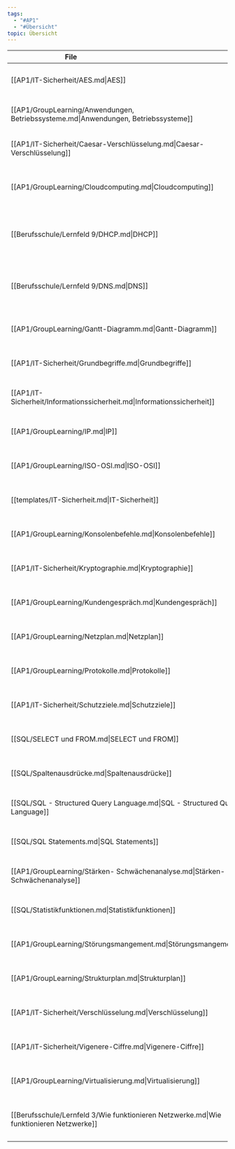 ```yaml
---
tags:
  - "#AP1"
  - "#Übersicht" 
topic: Übersicht
---
```

| <div style="width:275px;">File</div>                                                    | <div style='width:150px;'>Topic</div> | <div style='width:200px;'>Tags</div>                                                     |
| --------------------------------------------------------------------------------------- | ------------------------------------- | ---------------------------------------------------------------------------------------- |
| [[AP1/IT-Sicherheit/AES.md\|AES]]                                                       | \-                                    | <ul><li>#AP1</li><li>#IT-Sicherheit</li></ul>                                            |
| [[AP1/GroupLearning/Anwendungen, Betriebssysteme.md\|Anwendungen, Betriebssysteme]]     | Funktionsweise PC                     | <ul><li>#AP1</li><li>#Netzwerktechnik</li></ul>                                          |
| [[AP1/IT-Sicherheit/Caesar-Verschlüsselung.md\|Caesar-Verschlüsselung]]                 | \-                                    | <ul><li>#AP1</li><li>#IT-Sicherheit</li></ul>                                            |
| [[AP1/GroupLearning/Cloudcomputing.md\|Cloudcomputing]]                                 | \-                                    | <ul><li>#AP1</li><li>#Netzwerktechnik</li><li>#Wirtschaft</li></ul>                      |
| [[Berufsschule/Lernfeld 9/DHCP.md\|DHCP]]                                               | \-                                    | <ul><li>#AP1</li><li>#Lernfeld9</li><li>#Berufsschule</li><li>#Netzwerktechnik</li></ul> |
| [[Berufsschule/Lernfeld 9/DNS.md\|DNS]]                                                 | \-                                    | <ul><li>#Lernfeld9</li><li>#AP1</li><li>#Berufsschule</li><li>#Netzwerktechnik</li></ul> |
| [[AP1/GroupLearning/Gantt-Diagramm.md\|Gantt-Diagramm]]                                 | \-                                    | <ul><li>#AP1</li><li>#Projektmanagement</li></ul>                                        |
| [[AP1/IT-Sicherheit/Grundbegriffe.md\|Grundbegriffe]]                                   | Definition                            | <ul><li>#AP1</li><li>#IT-Sicherheit</li></ul>                                            |
| [[AP1/IT-Sicherheit/Informationssicherheit.md\|Informationssicherheit]]                 | \-                                    | <ul><li>#IT-Sicherheit</li><li>#AP1</li></ul>                                            |
| [[AP1/GroupLearning/IP.md\|IP]]                                                         | \-                                    | <ul><li>#AP1</li><li>#Netzwerktechnik</li></ul>                                          |
| [[AP1/GroupLearning/ISO-OSI.md\|ISO-OSI]]                                               | Übersicht                             | <ul><li>#AP1</li><li>#Netzwerktechnik</li></ul>                                          |
| [[templates/IT-Sicherheit.md\|IT-Sicherheit]]                                           | \-                                    | <ul><li>#AP1</li><li>#IT-Sicherheit</li></ul>                                            |
| [[AP1/GroupLearning/Konsolenbefehle.md\|Konsolenbefehle]]                               | CheatSheet, Commands                  | <ul><li>#AP1</li><li>#Netzwerktechnik</li></ul>                                          |
| [[AP1/IT-Sicherheit/Kryptographie.md\|Kryptographie]]                                   | \-                                    | <ul><li>#IT-Sicherheit</li><li>#AP1</li></ul>                                            |
| [[AP1/GroupLearning/Kundengespräch.md\|Kundengespräch]]                                 | EMPTY                                 | <ul><li>#AP1</li><li>#Wirtschaft</li></ul>                                               |
| [[AP1/GroupLearning/Netzplan.md\|Netzplan]]                                             | \-                                    | <ul><li>#AP1</li><li>#Projektmanagement</li></ul>                                        |
| [[AP1/GroupLearning/Protokolle.md\|Protokolle]]                                         | Übersicht                             | <ul><li>#AP1</li><li>#Netzwerktechnik</li></ul>                                          |
| [[AP1/IT-Sicherheit/Schutzziele.md\|Schutzziele]]                                       | \-                                    | <ul><li>#IT-Sicherheit</li><li>#AP1</li></ul>                                            |
| [[SQL/SELECT und FROM.md\|SELECT und FROM]]                                             | Schlüsselbegriff                      | <ul><li>#AP1</li><li>#SQL</li></ul>                                                      |
| [[SQL/Spaltenausdrücke.md\|Spaltenausdrücke]]                                           | Schlüsselbegriff                      | <ul><li>#AP1</li><li>#SQL</li></ul>                                                      |
| [[SQL/SQL - Structured Query Language.md\|SQL - Structured Query Language]]             | Definition                            | <ul><li>#AP1</li><li>#SQL</li></ul>                                                      |
| [[SQL/SQL Statements.md\|SQL Statements]]                                               | Syntax                                | <ul><li>#AP1</li><li>#SQL</li></ul>                                                      |
| [[AP1/GroupLearning/Stärken- Schwächenanalyse.md\|Stärken- Schwächenanalyse]]           | \-                                    | <ul><li>#AP1</li><li>#Wirtschaft</li></ul>                                               |
| [[SQL/Statistikfunktionen.md\|Statistikfunktionen]]                                     | Schlüsselbegriff                      | <ul><li>#AP1</li><li>#SQL</li></ul>                                                      |
| [[AP1/GroupLearning/Störungsmangement.md\|Störungsmangement]]                           | Definition                            | <ul><li>#AP1</li><li>#Wirtschaft</li></ul>                                               |
| [[AP1/GroupLearning/Strukturplan.md\|Strukturplan]]                                     | \-                                    | <ul><li>#AP1</li><li>#Projektmanagement</li></ul>                                        |
| [[AP1/IT-Sicherheit/Verschlüsselung.md\|Verschlüsselung]]                               | \-                                    | <ul><li>#AP1</li><li>#IT-Sicherheit</li></ul>                                            |
| [[AP1/IT-Sicherheit/Vigenere-Ciffre.md\|Vigenere-Ciffre]]                               | \-                                    | <ul><li>#AP1</li><li>#IT-Sicherheit</li></ul>                                            |
| [[AP1/GroupLearning/Virtualisierung.md\|Virtualisierung]]                               | \-                                    | <ul><li>#AP1</li><li>#Netzwerktechnik</li></ul>                                          |
| [[Berufsschule/Lernfeld 3/Wie funktionieren Netzwerke.md\|Wie funktionieren Netzwerke]] | Einführung                            | <ul><li>#AP1</li><li>#Netzwerktechnik</li><li>#Lernfeld3</li></ul>                       |
